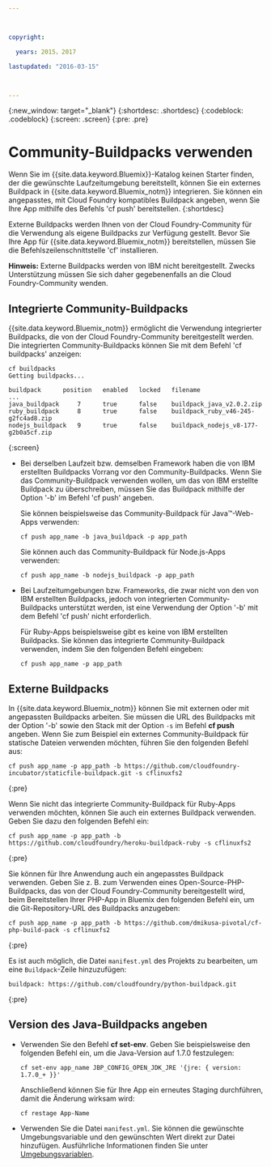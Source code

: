 ```yaml
---



copyright:

  years: 2015，2017

lastupdated: "2016-03-15"



---
```


{:new_window: target="_blank"}
{:shortdesc: .shortdesc}
{:codeblock: .codeblock}
{:screen: .screen}
{:pre: .pre}

# Community-Buildpacks verwenden

Wenn Sie im {{site.data.keyword.Bluemix}}-Katalog keinen Starter finden, der die gewünschte Laufzeitumgebung bereitstellt, können Sie ein externes Buildpack in {{site.data.keyword.Bluemix_notm}} integrieren. Sie können ein angepasstes, mit Cloud Foundry kompatibles Buildpack angeben, wenn Sie Ihre App mithilfe des Befehls 'cf push' bereitstellen.
{:shortdesc}

Externe Buildpacks werden Ihnen von der Cloud Foundry-Community für die Verwendung als eigene Buildpacks zur Verfügung gestellt. Bevor Sie Ihre App für {{site.data.keyword.Bluemix_notm}} bereitstellen, müssen Sie die Befehlszeilenschnittstelle 'cf' installieren.

**Hinweis:** Externe Buildpacks werden von IBM nicht bereitgestellt. Zwecks Unterstützung müssen Sie sich daher gegebenenfalls an die Cloud Foundry-Community wenden.

## Integrierte Community-Buildpacks

{{site.data.keyword.Bluemix_notm}} ermöglicht die Verwendung integrierter Buildpacks, die von der Cloud Foundry-Community bereitgestellt werden. Die integrierten Community-Buildpacks können Sie mit dem Befehl 'cf buildpacks' anzeigen:

```
cf buildpacks
Getting buildpacks...

buildpack      position   enabled   locked   filename
...
java_buildpack     7      true      false    buildpack_java_v2.0.2.zip
ruby_buildpack     8      true      false    buildpack_ruby_v46-245-g2fc4ad8.zip
nodejs_buildpack   9      true      false    buildpack_nodejs_v8-177-g2b0a5cf.zip
```
{:screen}

<ul>

<li>
Bei derselben Laufzeit bzw. demselben Framework haben die von IBM erstellten Buildpacks Vorrang vor den Community-Buildpacks. Wenn Sie das Community-Buildpack verwenden wollen, um das von IBM erstellte Buildpack zu überschreiben, müssen Sie das Buildpack mithilfe der Option '-b' im Befehl 'cf push' angeben.
<p>Sie können beispielsweise das Community-Buildpack für Java™-Web-Apps verwenden:</p>
<pre class="pre"><code>cf push app_name -b java_buildpack -p app_path</code></pre>
<p>Sie können auch das Community-Buildpack für Node.js-Apps verwenden:</p>
<pre class="pre"><code>cf push app_name -b nodejs_buildpack -p app_path</code></pre>
</li>

<li>
<p>Bei Laufzeitumgebungen bzw. Frameworks, die zwar nicht von den von IBM erstellten Buildpacks, jedoch von integrierten Community-Buildpacks unterstützt werden, ist eine Verwendung der Option '-b' mit dem Befehl 'cf push' nicht erforderlich.</p><p>Für Ruby-Apps beispielsweise gibt es keine von IBM erstellten Buildpacks. Sie können das integrierte Community-Buildpack verwenden, indem Sie den folgenden Befehl eingeben:</p>
<pre class="pre"><code>cf push app_name -p app_path</code></pre>
</li>
</ul>

## Externe Buildpacks

In {{site.data.keyword.Bluemix_notm}} können Sie mit externen oder mit angepassten Buildpacks arbeiten. Sie müssen die URL des Buildpacks mit der Option '-b' sowie den Stack mit der Option `-s` im Befehl **cf push** angeben. Wenn Sie zum Beispiel ein externes Community-Buildpack für statische Dateien verwenden möchten, führen Sie den folgenden Befehl aus:

```
cf push app_name -p app_path -b https://github.com/cloudfoundry-incubator/staticfile-buildpack.git -s cflinuxfs2
```
{:pre}

Wenn Sie nicht das integrierte Community-Buildpack für Ruby-Apps verwenden möchten, können Sie auch ein externes Buildpack verwenden. Geben Sie dazu den folgenden Befehl ein:

```
cf push app_name -p app_path -b https://github.com/cloudfoundry/heroku-buildpack-ruby -s cflinuxfs2
```
{:pre}

Sie können für Ihre Anwendung auch ein angepasstes Buildpack verwenden. Geben Sie z. B. zum Verwenden eines Open-Source-PHP-Buildpacks, das von der Cloud Foundry-Community bereitgestellt wird, beim Bereitstellen Ihrer PHP-App in Bluemix den folgenden Befehl ein, um die Git-Repository-URL des Buildpacks anzugeben:

```
cf push app_name -p app_path -b https://github.com/dmikusa-pivotal/cf-php-build-pack -s cflinuxfs2
```
{:pre}

Es ist auch möglich, die Datei `manifest.yml` des Projekts zu bearbeiten, um eine `Buildpack`-Zeile hinzuzufügen:

```
buildpack: https://github.com/cloudfoundry/python-buildpack.git
```
{:pre}


## Version des Java-Buildpacks angeben

<ul>
<li>
Verwenden Sie den Befehl <strong>cf set-env</strong>. Geben Sie beispielsweise den folgenden Befehl ein, um die Java-Version auf 1.7.0 festzulegen:
<pre class="pre"><code>cf set-env app_name JBP_CONFIG_OPEN_JDK_JRE &apos;{jre: { version: 1.7.0_+ }}&apos;</code></pre>
<p>Anschließend können Sie für Ihre App ein erneutes Staging durchführen, damit die Änderung wirksam wird:</p>
<pre class="pre"><code>cf restage App-Name</code></pre>
</li>
<li>
Verwenden Sie die Datei <code>manifest.yml</code>. Sie können die gewünschte Umgebungsvariable und den gewünschten Wert direkt zur Datei hinzufügen. Ausführliche Informationen finden Sie unter <a href="https://docs.cloudfoundry.org/devguide/deploy-apps/manifest.html#env-block">Umgebungsvariablen</a>.</li></ul>
